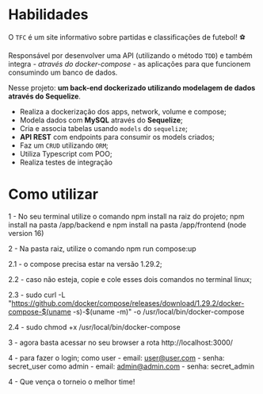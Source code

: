 # Habilidades

O `TFC` é um site informativo sobre partidas e classificações de futebol! ⚽️

Responsável por desenvolver uma API (utilizando o método `TDD`) e também integra *- através do docker-compose -* as aplicações para que funcionem consumindo um banco de dados.

Nesse projeto: **um back-end dockerizado utilizando modelagem de dados através do Sequelize**.

 - Realiza a dockerização dos apps, network, volume e compose;
 - Modela dados com **MySQL** através do **Sequelize**;
 - Cria e associa tabelas usando `models` do `sequelize`;
 - **API REST** com endpoints para consumir os models criados;
 - Faz um `CRUD` utilizando `ORM`;
 - Utiliza Typescript com POO;
 - Realiza testes de integração


# Como utilizar

1 -  No seu terminal utilize o comando npm install na raiz do projeto;
    npm install na pasta /app/backend e npm install na pasta /app/frontend (node version 16)

2 - Na pasta raiz, utilize o comando npm run compose:up

2.1 - o compose precisa estar na versão 1.29.2;

2.2 - caso não esteja, copie e cole esses dois comandos no terminal linux;

2.3 - sudo curl -L "https://github.com/docker/compose/releases/download/1.29.2/docker-compose-$(uname -s)-$(uname -m)" -o /usr/local/bin/docker-compose

2.4 - sudo chmod +x /usr/local/bin/docker-compose

3 - agora basta acessar no seu browser a rota http://localhost:3000/

4 - para fazer o login;
    como user
      - email: user@user.com
      - senha: secret_user
    como admin
      - email: admin@admin.com
      - senha: secret_admin

4 - Que vença o torneio o melhor time!
